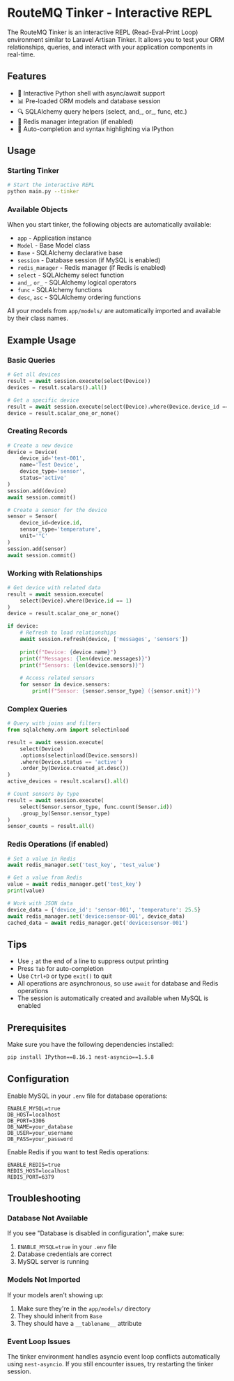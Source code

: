 # RouteMQ Tinker - Interactive REPL

The RouteMQ Tinker is an interactive REPL (Read-Eval-Print Loop) environment similar to Laravel Artisan Tinker. It allows you to test your ORM relationships, queries, and interact with your application components in real-time.

## Features

- 🔧 Interactive Python shell with async/await support
- 📊 Pre-loaded ORM models and database session
- 🔍 SQLAlchemy query helpers (select, and_, or_, func, etc.)
- 🚀 Redis manager integration (if enabled)
- 📝 Auto-completion and syntax highlighting via IPython

## Usage

### Starting Tinker

```bash
# Start the interactive REPL
python main.py --tinker
```

### Available Objects

When you start tinker, the following objects are automatically available:

- `app` - Application instance
- `Model` - Base Model class
- `Base` - SQLAlchemy declarative base
- `session` - Database session (if MySQL is enabled)
- `redis_manager` - Redis manager (if Redis is enabled)
- `select` - SQLAlchemy select function
- `and_`, `or_` - SQLAlchemy logical operators
- `func` - SQLAlchemy functions
- `desc`, `asc` - SQLAlchemy ordering functions

All your models from `app/models/` are automatically imported and available by their class names.

## Example Usage

### Basic Queries

```python
# Get all devices
result = await session.execute(select(Device))
devices = result.scalars().all()

# Get a specific device
result = await session.execute(select(Device).where(Device.device_id == 'sensor-001'))
device = result.scalar_one_or_none()
```

### Creating Records

```python
# Create a new device
device = Device(
    device_id='test-001',
    name='Test Device',
    device_type='sensor',
    status='active'
)
session.add(device)
await session.commit()

# Create a sensor for the device
sensor = Sensor(
    device_id=device.id,
    sensor_type='temperature',
    unit='°C'
)
session.add(sensor)
await session.commit()
```

### Working with Relationships

```python
# Get device with related data
result = await session.execute(
    select(Device).where(Device.id == 1)
)
device = result.scalar_one_or_none()

if device:
    # Refresh to load relationships
    await session.refresh(device, ['messages', 'sensors'])
    
    print(f"Device: {device.name}")
    print(f"Messages: {len(device.messages)}")
    print(f"Sensors: {len(device.sensors)}")
    
    # Access related sensors
    for sensor in device.sensors:
        print(f"Sensor: {sensor.sensor_type} ({sensor.unit})")
```

### Complex Queries

```python
# Query with joins and filters
from sqlalchemy.orm import selectinload

result = await session.execute(
    select(Device)
    .options(selectinload(Device.sensors))
    .where(Device.status == 'active')
    .order_by(Device.created_at.desc())
)
active_devices = result.scalars().all()

# Count sensors by type
result = await session.execute(
    select(Sensor.sensor_type, func.count(Sensor.id))
    .group_by(Sensor.sensor_type)
)
sensor_counts = result.all()
```

### Redis Operations (if enabled)

```python
# Set a value in Redis
await redis_manager.set('test_key', 'test_value')

# Get a value from Redis
value = await redis_manager.get('test_key')
print(value)

# Work with JSON data
device_data = {'device_id': 'sensor-001', 'temperature': 25.5}
await redis_manager.set('device:sensor-001', device_data)
cached_data = await redis_manager.get('device:sensor-001')
```

## Tips

- Use `;` at the end of a line to suppress output printing
- Press `Tab` for auto-completion
- Use `Ctrl+D` or type `exit()` to quit
- All operations are asynchronous, so use `await` for database and Redis operations
- The session is automatically created and available when MySQL is enabled

## Prerequisites

Make sure you have the following dependencies installed:

```bash
pip install IPython==8.16.1 nest-asyncio==1.5.8
```

## Configuration

Enable MySQL in your `.env` file for database operations:

```env
ENABLE_MYSQL=true
DB_HOST=localhost
DB_PORT=3306
DB_NAME=your_database
DB_USER=your_username
DB_PASS=your_password
```

Enable Redis if you want to test Redis operations:

```env
ENABLE_REDIS=true
REDIS_HOST=localhost
REDIS_PORT=6379
```

## Troubleshooting

### Database Not Available

If you see "Database is disabled in configuration", make sure:
1. `ENABLE_MYSQL=true` in your `.env` file
2. Database credentials are correct
3. MySQL server is running

### Models Not Imported

If your models aren't showing up:
1. Make sure they're in the `app/models/` directory
2. They should inherit from `Base`
3. They should have a `__tablename__` attribute

### Event Loop Issues

The tinker environment handles asyncio event loop conflicts automatically using `nest-asyncio`. If you still encounter issues, try restarting the tinker session.
